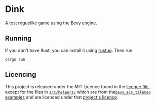 # Dink

A test roguelike game using the [Bevy engine](https://bevyengine.org/).

## Running

If you don't have Rust, you can install it using [rustup](https://rustup.rs).
Then run

```shell
cargo run
```

## Licencing

This project is released under the MIT Licence found in the [licence file](LICENCE), except for the files in [`src/helpers/`](src/helpers/) which are from the[`bevy_ecs_tilemap` examples](https://github.com/StarArawn/bevy_ecs_tilemap/tree/main/examples/helpers) and are licenced under that [project's licence](https://github.com/StarArawn/bevy_ecs_tilemap/blob/main/LICENSE).
